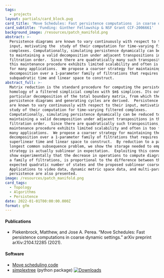 ```yaml
---
tags:
  - projects
layout: partials/card_block.pug
card_title: 'Move Schedules: Fast persistence computations  in coarse dynamic settings'
card_subtitle: 'Funding: Ginther Fellowship & NSF Grant CCF-2006661'
background_image: /resources/patch_manifold.png
abstract: >-
  Persistence diagrams are known to vary continuously with respect to their
  input, motivating the  study of their computation for time-varying filtered
  complexes. Computationally, simulating persistence dynamically can be reduced
  to maintaining a valid decomposition under adjacent transpositions in the
  filtration order.  Since there are quadratically many such transpositions,
  this maintenance procedure exhibits limited scalability and often is too fine
  for many applications.  We propose a coarser strategy for maintaining the
  decomposition over a 1-parameter family of filtrations that requires only
  subquadratic time and linear space to construct.
abstract_full: >-
  Matrix reduction is the standard procedure for computing the persistent
  homology of a filtered simplicial complex with $m$ simplices. Its output is a
  particular decomposition of the total boundary matrix, from which the
  persistence diagrams and generating cycles are derived.  Persistence diagrams
  are known to vary continuously with respect to their input, motivating the 
  study of their computation for time-varying filtered complexes.
  Computationally, simulating persistence dynamically can be reduced to
  maintaining a valid decomposition under adjacent transpositions in the
  filtration order.  Since there are quadratically such transpositions, this
  maintenance procedure exhibits limited scalability and often is too fine for
  many applications.  We propose a coarser strategy for maintaining the
  decomposition over a 1-parameter family of filtrations that requires only
  superlinear time and linear space to construct.  By reduction to a particular
  longest common subsequence problem, we show the storage needed to employ this
  strategy is actually sublinear in expectation.  Exploiting this connection, we
  show experimentally that the decrease in operations to compute diagrams across
  a family of filtrations, is proportional to the difference between the
  expected quadratic number of states and the proposed sublinear coarsening.
  Applications to video data, dynamic metric space data, and multi-parameter
  persistence are also presented.
image: /resources/patch_manifold.png
card_tags:
  - Topology
  - Algorithms
  - Persistence
date: 2022-01-01T00:00:00.000Z
format: gfm
---
```



<div class="flex items-center px-2 py-1 bg-gray-100">

<h4 class="font-bold bg-gray-100">
Publications
</h4>

</div>

<div class="p-2 overflow-auto px-4 py-2 bg-white-100">

<div class="prose-md lisc-desc text-sm space-y-2">

- Piekenbrock, Matthew, and Jose A. Perea. “Move Schedules: Fast
  persistence computations in coarse dynamic settings.” arXiv preprint
  arXiv:2104.12285 (2021).

</div>

</div>

<div class="flex items-center px-2 py-1 bg-gray-100">

<h4 class="font-bold bg-gray-100">
Software
</h4>

</div>

<div class="p-2 overflow-auto px-4 py-2 bg-white-100">

<div class="prose-md lisc-desc text-sm space-y-2">

- [Move scheduling code](https://github.com/peekxc/move_schedules)
- [simplextree](https://github.com/peekxc/simplextree) (python package)
  <a href="https://pepy.tech/project/simplextree" class="float-right"><img
  src="https://static.pepy.tech/badge/simplextree" alt="Downloads" /></a>

</div>

</div>
